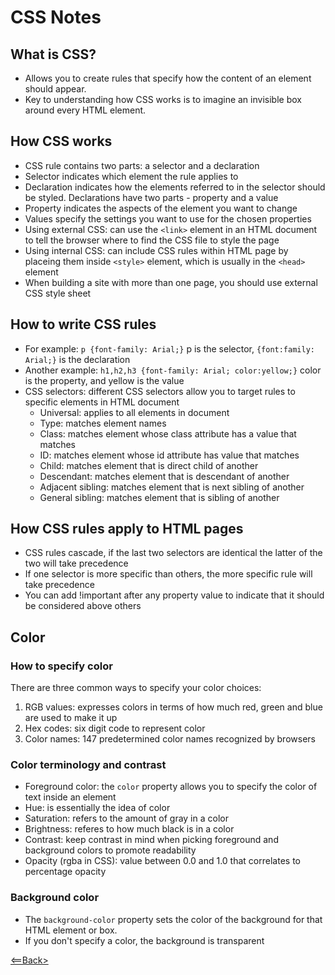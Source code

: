 # CSS Notes

## What is CSS?
- Allows you to create rules that specify how the content of an element should appear.
- Key to understanding how CSS works is to imagine an invisible box around every HTML element.

## How CSS works
- CSS rule contains two parts: a selector and a declaration
- Selector indicates which element the rule applies to
- Declaration indicates how the elements referred to in the selector should be styled. Declarations have two parts - property and a value
- Property indicates the aspects of the element you want to change
- Values specify the settings you want to use for the chosen properties
- Using external CSS: can use the `<link>` element in an HTML document to tell the browser where to find the CSS file to style the page
- Using internal CSS: can include CSS rules within HTML page by placeing them inside `<style>` element, which is usually in the `<head>` element
- When building a site with more than one page, you should use external CSS style sheet

## How to write CSS rules
- For example: `p {font-family: Arial;}` p is the selector, `{font:family: Arial;}` is the declaration
- Another example: `h1,h2,h3 {font-family: Arial; color:yellow;}` color is the property, and yellow is the value
- CSS selectors: different CSS selectors allow you to target rules to specific elements in HTML document
  - Universal: applies to all elements in document
  - Type: matches element names
  - Class: matches element whose class attribute has a value that matches
  - ID: matches element whose id attribute has value that matches
  - Child: matches element that is direct child of another
  - Descendant: matches element that is descendant of another
  - Adjacent sibling: matches element that is next sibling of another
  - General sibling: matches element that is sibling of another

## How CSS rules apply to HTML pages
- CSS rules cascade, if the last two selectors are identical the latter of the two will take precedence
- If one selector is more specific than others, the more specific rule will take precedence
- You can add !important after any property value to indicate that it should be considered above others

## Color

### How to specify color
There are three common ways to specify your color choices:
  1. RGB values: expresses colors in terms of how much red, green and blue are used to make it up
  1. Hex codes: six digit code to represent color
  1. Color names: 147 predetermined color names recognized by browsers

### Color terminology and contrast
- Foreground color: the `color` property allows you to specify the color of text inside an element
- Hue: is essentially the idea of color
- Saturation: refers to the amount of gray in a color
- Brightness: referes to how much black is in a color
- Contrast: keep contrast in mind when picking foreground and background colors to promote readability
- Opacity (rgba in CSS): value between 0.0 and 1.0 that correlates to percentage opacity

### Background color
- The `background-color` property sets the color of the background for that HTML element or box.
- If you don't specify a color, the background is transparent


[<==Back>](README.md)